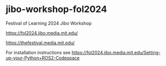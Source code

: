 # jibo-workshop-fol2024
Festival of Learning 2024 Jibo Workshop

https://fol2024.jibo.media.mit.edu/

https://thefestival.media.mit.edu/

For installation instructions see https://fol2024.jibo.media.mit.edu/Setting-up-your-Python+ROS2-Codespace

